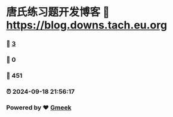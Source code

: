 # 唐氏练习题开发博客 :link: https://blog.downs.tach.eu.org 
### :page_facing_up: [3](https://blog.downs.tach.eu.org/tag.html) 
### :speech_balloon: 0 
### :hibiscus: 451 
### :alarm_clock: 2024-09-18 21:56:17 
### Powered by :heart: [Gmeek](https://github.com/Meekdai/Gmeek)
